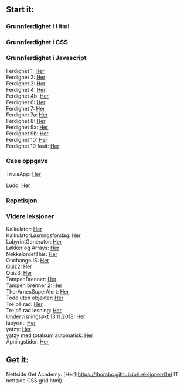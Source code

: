 ## Start it: ##

### Grunnferdighet i Html ###

### Grunnferdighet i CSS ###

### Grunnferdighet i Javascript ###
Ferdighet 1: [Her](https://thorabc.github.io/Leksjoner/Ferdighet%201.html)<br/>
Ferdighet 2: [Her](https://thorabc.github.io/Leksjoner/Ferdighet%202.html)<br/>
Ferdighet 3: [Her](https://thorabc.github.io/Leksjoner/Ferdighet%203.html)<br/>
Ferdighet 4: [Her](https://thorabc.github.io/Leksjoner/Ferdighet%204.html)<br/>
Ferdighet 4b: [Her](https://thorabc.github.io/Leksjoner/Ferdighet%204b.html)<br/>
Ferdighet 6: [Her](https://thorabc.github.io/Leksjoner/Ferdighet%206.html)<br/>
Ferdighet 7: [Her](https://thorabc.github.io/Leksjoner/Ferdighet%207.html)<br/>
Ferdighet 7a: [Her](https://thorabc.github.io/Leksjoner/Ferdighet%207a.html)<br/>
Ferdighet 8: [Her](https://thorabc.github.io/Leksjoner/Ferdighet%208.html)<br/>
Ferdighet 9a: [Her](https://thorabc.github.io/Leksjoner/Ferdighet%209a.html)<br/>
Ferdighet 9b: [Her](https://thorabc.github.io/Leksjoner/Ferdighet%209b.html)<br/>
Ferdighet 10: [Her](https://thorabc.github.io/Leksjoner/Ferdighet%2010.html)<br/>
Ferdighet 10 fasit: [Her](https://thorabc.github.io/Leksjoner/Ferdighet%2010%20Fasit.html)

### Case oppgave ###
TriviaApp: [Her](https://thorabc.github.io/Leksjoner/TriviaApp.html)<br/>

Ludo: [Her](https://thorabc.github.io/Leksjoner/ludo%20(8).html)<br/>

### Repetisjon ###

### Videre leksjoner ###
Kalkulator: [Her](https://thorabc.github.io/Leksjoner/Kalkulator.html)<br/>
KalkulatorLøsningsforslag: [Her](https://thorabc.github.io/Leksjoner/KalkulatorLøsningsforslag.html)<br/>
LabyrintGenerator: [Her](https://thorabc.github.io/Leksjoner/LabyrintGenerator.html)<br/>
Løkker og Arrays: [Her](https://thorabc.github.io/Leksjoner/Løkker%20og%20Arrays.html)<br> 
NøkkelordetThis: [Her](https://thorabc.github.io/Leksjoner/NøkkelordetThis.html)<br/>
OnchangeJS: [Her](https://thorabc.github.io/Leksjoner/OnchangeJS.html)<br/>
Quiz2: [Her](https://thorabc.github.io/Leksjoner/Quiz2.html)<br/>
Quiz3: [Her](https://thorabc.github.io/Leksjoner/Quiz3.html)<br/>
TampenBrenner: [Her](https://thorabc.github.io/Leksjoner/TampenBrenner.html)<br/>
Tampen brenner 2: [Her](https://thorabc.github.io/Leksjoner/Tampen%20brenner%202.html)<br/>
ThorArnesSuperAlert: [Her](https://thorabc.github.io/Leksjoner/ThorArnesSuperAlert.html)<br/>
Todo uten objekter: [Her](https://thorabc.github.io/Leksjoner/Todo%20uten%20objekter.html)<br/>
Tre på rad: [Her](https://thorabc.github.io/Leksjoner/Tre%20på%20rad.html)<br/>
Tre på rad løsning: [Her](https://thorabc.github.io/Leksjoner/Tre%20på%20rad%20løsning.html)<br/>
Undervisningsøkt 13.11.2018: [Her](https://thorabc.github.io/Leksjoner/Undervisningsøkt%2013.11.2018.html)<br/>
labyrint: [Her](https://thorabc.github.io/Leksjoner/labyrint%20(1).html)<br/>
yatzy: [Her](https://thorabc.github.io/Leksjoner/yatzy%20(1).html)<br/>
yatzy med totalsum automatisk: [Her](https://thorabc.github.io/Leksjoner/yatzy%20med%20totalsum%20automatisk.html)<br/>
Åpningstider: [Her](https://thorabc.github.io/Leksjoner/Åpningstider.html)<br/>

## Get it: ##
Nettside Get Academy: [Her](https://thorabc.github.io/Leksjoner/Get IT nettside CSS grid.html)
